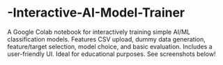 # -Interactive-AI-Model-Trainer
A Google Colab notebook for interactively training simple AI/ML classification models. Features CSV upload, dummy data generation, feature/target selection, model choice, and basic evaluation. Includes a user-friendly UI. Ideal for educational purposes. See screenshots below!
